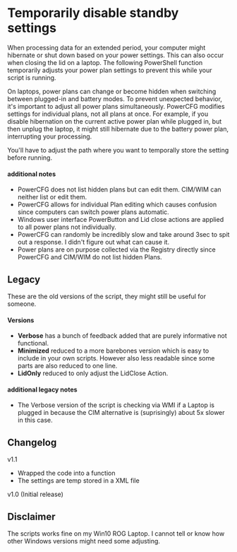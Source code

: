 # Temporarily disable standby settings

When processing data for an extended period, your computer might hibernate or shut down based on your power settings. This can also occur when closing the lid on a laptop. The following PowerShell function temporarily adjusts your power plan settings to prevent this while your script is running.

On laptops, power plans can change or become hidden when switching between plugged-in and battery modes. To prevent unexpected behavior, it's important to adjust all power plans simultaneously. PowerCFG modifies settings for individual plans, not all plans at once. For example, if you disable hibernation on the current active power plan while plugged in, but then unplug the laptop, it might still hibernate due to the battery power plan, interrupting your processing.

You'll have to adjust the path where you want to temporally store the setting before running.

#### additional notes

- PowerCFG does not list hidden plans but can edit them. CIM/WIM can neither list or edit them.
- PowerCFG allows for individual Plan editing which causes confusion since computers can switch power plans automatic.
- Windows user interface PowerButton and Lid close actions are applied to all power plans not individually.
- PowerCFG can randomly be incredibly slow and take around 3sec to spit out a response. I didn't figure out what can cause it.
- Power plans are on purpose collected via the Registry directly since PowerCFG and CIM/WIM do not list hidden Plans.

## Legacy

These are the old versions of the script, they might still be useful for someone.

#### Versions

 - **Verbose** has a bunch of feedback added that are purely informative not functional.
 - **Minimized** reduced to a more barebones version which is easy to include in your own scripts. However also less readable since some parts are also reduced to one line.
 - **LidOnly** reduced to only adjust the LidClose Action.

#### additional legacy notes

- The Verbose version of the script is checking via WMI if a Laptop is plugged in because the CIM alternative is (suprisingly) about 5x slower in this case.

## Changelog

v1.1

- Wrapped the code into a function
- The settings are temp stored in a XML file

v1.0 (Initial release)

## Disclaimer

The scripts works fine on my Win10 ROG Laptop. I cannot tell or know how other Windows versions might need some adjusting.


